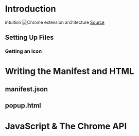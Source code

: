 # Introduction
intuition
![Chrome extension architecture](https://github.com/maximgeller/projects/blob/master/chrome_extension/img/popuparc.png?raw=true)
[Source](https://developer.chrome.com/extensions/overview)
## Setting Up Files
### Getting an Icon
# Writing the Manifest and HTML
## manifest.json
## popup.html
# JavaScript & The Chrome API

